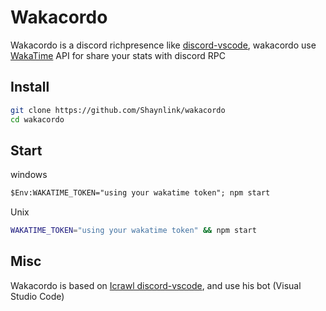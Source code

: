 # Wakacordo
Wakacordo is a discord richpresence like [discord-vscode](https://github.com/iCrawl/discord-vscode), wakacordo use [WakaTime](https://wakatime.com/) API for share your stats with discord RPC

## Install
```bash
git clone https://github.com/Shaynlink/wakacordo
cd wakacordo
```

## Start
windows
```ps
$Env:WAKATIME_TOKEN="using your wakatime token"; npm start
```
Unix
```sh
WAKATIME_TOKEN="using your wakatime token" && npm start
```

## Misc

Wakacordo is based on [Icrawl discord-vscode](https://github.com/iCrawl/discord-vscode), and use his bot (Visual Studio Code)

